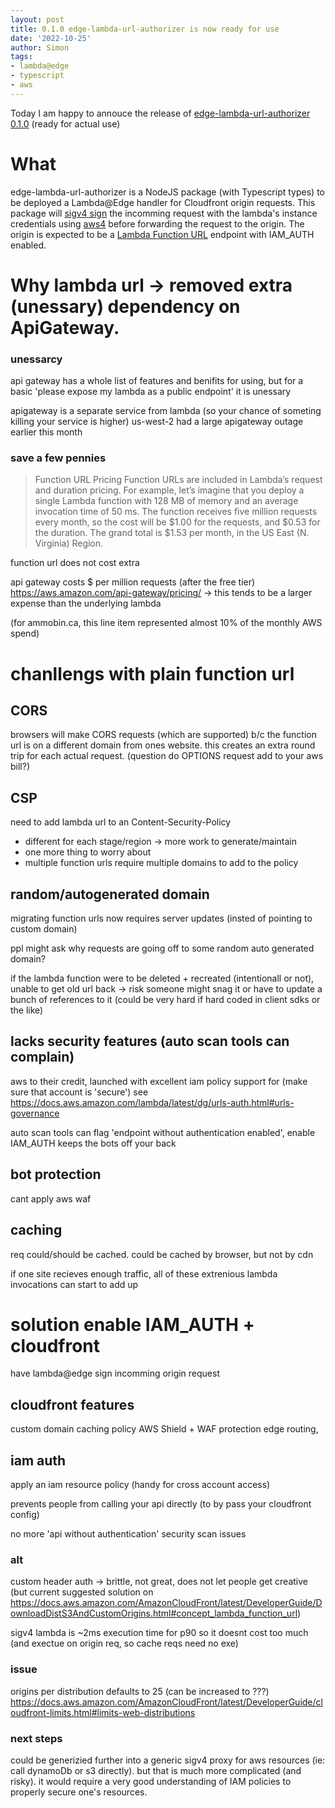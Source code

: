 ```yaml
---
layout: post
title: 0.1.0 edge-lambda-url-authorizer is now ready for use
date: '2022-10-25'
author: Simon
tags:
- lambda@edge
- typescript
- aws
---
```


Today I am happy to annouce the release of [edge-lambda-url-authorizer 0.1.0](https://www.npmjs.com/package/edge-lambda-url-authorizer) (ready for actual use)

# What
edge-lambda-url-authorizer is a NodeJS package (with Typescript types) to be deployed a Lambda@Edge handler for Cloudfront origin requests. This package will [sigv4 sign](https://docs.aws.amazon.com/general/latest/gr/signature-version-4.html) the incomming request with the lambda's instance credentials using [aws4](https://www.npmjs.com/package/aws4) before forwarding the request to the origin. The origin is expected to be a [Lambda Function URL](https://aws.amazon.com/blogs/aws/announcing-aws-lambda-function-urls-built-in-https-endpoints-for-single-function-microservices/
) endpoint with IAM_AUTH enabled. 

# Why lambda url -> removed extra (unessary) dependency on ApiGateway.
### unessarcy
api gateway has a whole list of features and benifits for using, but for a basic 'please expose my lambda as a public endpoint' it is unessary

apigateway is a separate service from lambda (so your chance of someting killing your service is higher) us-west-2 had a large apigateway outage earlier this month

### save a few pennies
>Function URL Pricing
>Function URLs are included in Lambda’s request and duration pricing. For example, let’s imagine that you deploy a single Lambda function with 128 MB of memory and an average invocation time of 50 ms. The function receives five million requests every month, so the cost will be $1.00 for the requests, and $0.53 for the duration. The grand total is $1.53 per month, in the US East (N. Virginia) Region.

function url does not cost extra

api gateway costs $ per million requests (after the free tier) https://aws.amazon.com/api-gateway/pricing/
-> this tends to be a larger expense than the underlying lambda

(for ammobin.ca, this line item represented almost 10% of the monthly AWS spend)

# chanllengs with plain function url
## CORS
browsers will make CORS requests (which are supported) b/c the function url is on a different domain from ones website. this creates an extra round trip for each actual request. (question do OPTIONS request add to your aws bill?)

## CSP
need to add lambda url to an Content-Security-Policy 
- different for each stage/region -> more work to generate/maintain
- one more thing to worry about
- multiple function urls require multiple domains to add to the policy

## random/autogenerated domain
migrating function urls now requires server updates (insted of pointing to custom domain)

ppl might ask why requests are going off to some random auto generated domain?

if the lambda function were to be deleted + recreated (intentionall or not), unable to get old url back -> risk someone might snag it or have to update a bunch of references to it
(could be very hard if hard coded in client sdks or the like)

## lacks security features (auto scan tools can complain)
aws to their credit, launched with excellent iam policy support for (make sure that account is 'secure')
see https://docs.aws.amazon.com/lambda/latest/dg/urls-auth.html#urls-governance

auto scan tools can flag 'endpoint without authentication enabled', enable IAM_AUTH keeps the bots off your back

## bot protection
cant apply aws waf

## caching
req could/should be cached. could be cached by browser, but not by cdn

if one site recieves enough traffic, all of these extrenious lambda invocations can start to add up


# solution enable IAM_AUTH + cloudfront
have lambda@edge sign incomming origin request 

## cloudfront features
custom domain
caching policy
AWS Shield + WAF protection
edge routing,

## iam auth
apply an iam resource policy (handy for cross account access)

prevents people from calling your api directly (to by pass your cloudfront config)

no more 'api without authentication' security scan issues

### alt
custom header auth -> brittle, not great, does not let people get creative (but current suggested solution on https://docs.aws.amazon.com/AmazonCloudFront/latest/DeveloperGuide/DownloadDistS3AndCustomOrigins.html#concept_lambda_function_url)

sigv4 lambda is ~2ms execution time for p90 so it doesnt cost too much (and exectue on origin req, so cache reqs need no exe)

### issue
origins per distribution defaults to 25 (can be increased to ???)
https://docs.aws.amazon.com/AmazonCloudFront/latest/DeveloperGuide/cloudfront-limits.html#limits-web-distributions

### next steps 
could be generizied further into a generic sigv4 proxy for aws resources (ie: call dynamoDb or s3 directly). but that is much more complicated (and risky). it would require a very good understanding of IAM policies to properly secure one's resources.
